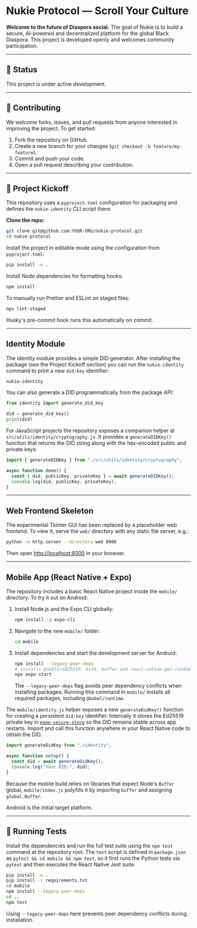 # Nukie Protocol — Scroll Your Culture

**Welcome to the future of Diaspora social.** The goal of Nukie is to build a secure, AI-powered and decentralized platform for the global Black Diaspora. This project is developed openly and welcomes community participation.

---

## 🚧 Status

This project is under active development.

---

## 🤝 Contributing

We welcome forks, issues, and pull requests from anyone interested in improving the project. To get started:

1. Fork the repository on GitHub.
2. Create a new branch for your changes (`git checkout -b feature/my-feature`).
3. Commit and push your code.
4. Open a pull request describing your contribution.

---

## 🚀 Project Kickoff

This repository uses a `pyproject.toml` configuration for packaging and
defines the `nukie-identity` CLI script there.

**Clone the repo:**

```sh
git clone git@github.com:YOUR-ORG/nukie-protocol.git
cd nukie-protocol
```

Install the project in editable mode using the configuration from
`pyproject.toml`:

```sh
pip install -e .
```

Install Node dependencies for formatting hooks:

```sh
npm install
```

To manually run Prettier and ESLint on staged files:

```sh
npx lint-staged
```

Husky's pre-commit hook runs this automatically on commit.

---

## Identity Module

The identity module provides a simple DID generator. After installing the
package (see the Project Kickoff section) you can run the `nukie-identity`
command to print a new `did:key` identifier:

```sh
nukie-identity
```

You can also generate a DID programmatically from the package API:

```python
from identity import generate_did_key

did = generate_did_key()
print(did)
```

For JavaScript projects the repository exposes a companion helper at
`src/utils/identity/cryptography.js`. It provides a `generateDIDKey()`
function that returns the DID string along with the hex-encoded public and
private keys:

```js
import { generateDIDKey } from "./src/utils/identity/cryptography";

async function demo() {
  const { did, publicKey, privateKey } = await generateDIDKey();
  console.log(did, publicKey, privateKey);
}
```

---

## Web Frontend Skeleton

The experimental Tkinter GUI has been replaced by a placeholder web frontend. To view it, serve the `web/` directory with any static file server, e.g.:

```sh
python -m http.server --directory web 8000
```

Then open [http://localhost:8000](http://localhost:8000) in your browser.

---

## Mobile App (React Native + Expo)

The repository includes a basic React Native project inside the `mobile/` directory.
To try it out on Android:

1. Install Node.js and the Expo CLI globally:
   ```sh
   npm install -g expo-cli
   ```
2. Navigate to the new `mobile/` folder:
   ```sh
   cd mobile
   ```
3. Install dependencies and start the development server for Android:
   ```sh
   npm install --legacy-peer-deps
   # installs @noble/ed25519, bs58, buffer and react-native-get-random-values
   npx expo start
   ```
   The `--legacy-peer-deps` flag avoids peer dependency conflicts when installing packages. Running this command in `mobile/` installs all required packages, including `@babel/runtime`.

The `mobile/identity.js` helper exposes a new `generateDidKey()` function for
creating a persistent `did:key` identifier. Internally it stores the Ed25519
private key in [`expo-secure-store`](https://docs.expo.dev/versions/latest/sdk/securestore/)
so the DID remains stable across app restarts. Import and call this function
anywhere in your React Native code to obtain the DID.

```js
import generateDidKey from "./identity";

async function setup() {
  const did = await generateDidKey();
  console.log("Your DID:", did);
}
```

Because the mobile build relies on libraries that expect Node's `Buffer` global,
`mobile/index.js` polyfills it by importing `buffer` and assigning
`global.Buffer`.

Android is the initial target platform.

---

## 🧪 Running Tests

Install the dependencies and run the full test suite using the `npm test`
command at the repository root. The `test` script is defined in
`package.json` as `pytest && cd mobile && npm test`, so it first runs the
Python tests via `pytest` and then executes the React Native Jest suite:

```sh
pip install -e .
pip install -r requirements.txt
cd mobile
npm install --legacy-peer-deps
cd ..
npm test
```
Using `--legacy-peer-deps` here prevents peer dependency conflicts during installation.
